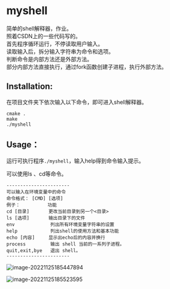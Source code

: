 # myshell

简单的shell解释器，作业。<br>
照着CSDN上的一些代码写的。<br>
首先程序循环运行，不停读取用户输入。<br>
读取输入后，拆分输入字符串为命令和选项。<br>
判断命令是内部方法还是外部方法。<br>
部分内部方法直接执行，通过fork函数创建子进程，执行外部方法。


## Installation:

在项目文件夹下依次输入以下命令，即可进入shell解释器。

```
cmake .
make 
./myshell
```

## Usage：

运行可执行程序`./myshell`，输入help得到命令输入提示。

可以使用ls 、cd等命令。

```
-----------------------
可以输入在环境变量中的命令
命令格式： [CMD] [选项]
例子：          功能
cd [目录]       更改当前目录到另一个<目录>
ls [选项]       输出目录下的文件
env             列出所有环境变量字符串的设置
help            列出shell的使用方法和基本功能
echo [内容]     显示出echo后的内容并换行
process         输出 shell 当前的一系列子进程。
quit,exit,bye   退出 shell。
-----------------------
```

![image-20221125185447894](/home/caigou/.config/Typora/typora-user-images/image-20221125185447894.png)

![image-20221125185523595](/home/caigou/.config/Typora/typora-user-images/image-20221125185523595.png)


